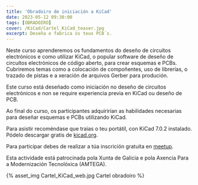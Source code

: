 ```yaml
---
title: 'Obradoiro de iniciación a KiCad'
date: 2023-05-12 09:30:00
tags: [OBRADOIRO]
cover: /KiCad/Cartel_KiCad_teaser.jpg
excerpt: Deseña e fabrica os teus PCB´s.
---
```


Neste curso aprenderemos os fundamentos do deseño de circuítos electrónicos e como utilizar KiCad, o popular software de deseño de circuítos electrónicos de código aberto, para crear esquemas e PCBs. Cubriremos temas como a colocación de compoñentes, uso de librerías, o trazado de pistas e a xeración de arquivos Gerber para produción.

Este curso está deseñado como iniciación no deseño de circuítos electrónicos e non se require experiencia previa en KiCad ou deseño de PCB. 

Ao final do curso, os participantes adquirirían as habilidades necesarias para deseñar esquemas e PCBs utilizando KiCad.

Para asistir recoméndase que traias o teu portátil, con KiCad 7.0.2 instalado. Pódelo descargar gratis de [kicad.org](https://www.kicad.org).

Para participar debes de realizar a túa inscrición gratuita en [meetup](https://www.meetup.com/es-ES/aindustriosa/events/293490731/).

Esta actividade está patrocinada pola Xunta de Galicia e pola Axencia Para a Modernización Tecnolóxica (AMTEGA).


{% asset_img Cartel_KiCad_web.jpg Cartel obradoiro %}
